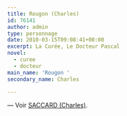 ```yaml
---
title: Rougon (Charles)
id: 76141
author: admin
type: personnage
date: 2010-03-15T09:08:41+00:00
excerpt: La Curée, Le Docteur Pascal
novel:
  - curee
  - docteur
main_name: 'Rougon '
secondary_name: Charles

---
```

— Voir <a href="/personnage/saccard-charles/" target="_self">SACCARD (Charles)</a>.